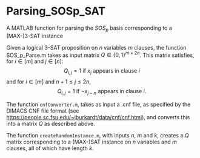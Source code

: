 # Parsing_SOSp_SAT
A MATLAB function for parsing the $SOS_p$ basis corresponding to a (MAX-)3-SAT instance

Given a logical 3-SAT proposition on $n$ variables $m$ clauses, the function SOS_p_Parse.m takes as input matrix $Q \in \{ 0, 1 \}^{m \times 2n}$. This matrix satisfies, for $i \in [m]$ and $j \in [n]$:
$$Q_{i,j} = 1 \text{ if } x_j \text{ appears in clause } i$$
and for $i \in [m]$ and $n+1 \leq j \leq 2n$,
$$Q_{i,j} = 1 \text{ if } \neg x_{j-n} \text{ appears in clause } i.$$

The function $\texttt{cnfConverter.m}$, takes as input a .cnf file, as specified by the DIMACS CNF file format (see https://people.sc.fsu.edu/~jburkardt/data/cnf/cnf.html), and converts this into a matrix $Q$ as described above.

The function $\texttt{createRandomInstance.m}$, with inputs $n$, $m$ and $k$, creates a $Q$ matrix corresponding to a (MAX-)SAT instance on $n$ variables and $m$ clauses, all of which have length $k$.
